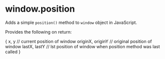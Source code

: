 # window.position
Adds a simple `position()` method to `window` object in JavaScript.


Provides the following on return:

  {
    x, y // current position of window
    originX, originY  //  original position of window
    lastX, lastY  //  lst position of window when position method was last called
  }
